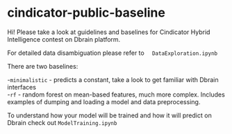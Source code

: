 # cindicator-public-baseline
Hi! 
Please take a look at guidelines and baselines for Cindicator Hybrid Intelligence contest on Dbrain platform.

For detailed data disambiguation please refer to ` 	DataExploration.ipynb` 


There are two baselines:

-`minimalistic` - predicts a constant, take a look to get familiar with Dbrain interfaces\
-`rf` - random forest on mean-based features, much more complex. Includes examples of dumping and loading a model and data preprocessing.

To understand how your model will be trained and how it will predict on Dbrain check out  `ModelTraining.ipynb`

